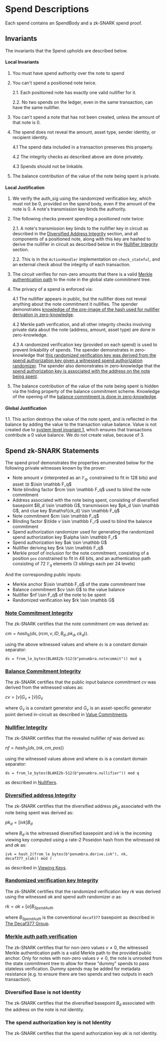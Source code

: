 # Spend Descriptions

Each spend contains an SpendBody and a zk-SNARK spend proof.

## Invariants

The invariants that the Spend upholds are described below.

#### Local Invariants

1. You must have spend authority over the note to spend

2. You can't spend a positioned note twice.

    2.1. Each positioned note has exactly one valid nullifier for it.

    2.2. No two spends on the ledger, even in the same transaction, can have the same nullifier.

3. You can't spend a note that has not been created, unless the amount of that note is 0.

4. The spend does not reveal the amount, asset type, sender identity, or recipient identity.

    4.1 The spend data included in a transaction preserves this property.

    4.2 The integrity checks as described above are done privately.

    4.3 Spends should not be linkable.

5. The balance contribution of the value of the note being spent is private.

#### Local Justification

1. We verify the auth_sig using the randomized verification key, which must not be 0, provided on the spend body, even if the amount of the note is 0. A note's transmission key binds the authority.

2. The following checks prevent spending a positioned note twice:

    2.1. A note's transmission key binds to the nullifier key in circuit as described in the [Diversified Address Integrity](#diversified-address-integrity) section, and all components of a positioned note, along with this key are hashed to derive the nullifier in circuit as described below in the [Nullifier Integrity](#nullifier-integrity) section.

    2.2. This is in the `ActionHandler` implementation on `check_stateful`, and an external check about the integrity of each transaction.

3. The circuit verifies for non-zero amounts that there is a valid [Merkle authentication path](#merkle-auth-path-verification) to the note in the global state commitment tree.

4. The privacy of a spend is enforced via:

    4.1 The nullifier appears in public, but the nullifier does not reveal anything about the note commitment it nullifies. The spender demonstrates [knowledge of the pre-image of the hash used for nullifier derivation in zero-knowledge](#nullifier-integrity).

    4.2 Merkle path verification, and all other integrity checks involving private data about the note (address, amount, asset type) are done in zero-knowledge.

    4.3 A randomized verification key (provided on each spend) is used to prevent linkability of spends. The spender demonstrates in zero-knowledge that [this randomized verification key was derived from the spend authorization key given a witnessed spend authorization randomizer](#randomized-verification-key-integrity). The spender also demonstrates in zero-knowledge that the [spend authorization key is associated with the address on the note being spent](#diversified-address-integrity).

5. The balance contribution of the value of the note being spent is hidden via the hiding property of the balance commitment scheme. Knowledge of the opening of the [balance commitment is done in zero-knowledge](#balance-commitment-integrity).

#### Global Justification

1.1. This action destroys the value of the note spent, and is reflected in the balance by adding the value to the transaction value balance. Value is not created due to [system level invariant 1](../../transactions/invariants.md), which ensures that transactions contribute a 0 value balance. We do not create value, because of 3.

## Spend zk-SNARK Statements

The spend proof demonstrates the properties enumerated below for the following private witnesses known by the prover:

* Note amount $v$ (interpreted as an $\mathbb F_q$, constrained to fit in 128 bits) and asset `ID` $\isin \mathbb F_q$
* Note blinding factor $rcm \isin \mathbb F_q$ used to blind the note commitment
* Address associated with the note being spent, consisting of diversified basepoint $B_d \isin \mathbb G$,
transmission key $pk_d \isin \mathbb G$, and clue key $\mathsf{ck_d} \isin \mathbb F_q$
* Note commitment $cm \isin \mathbb F_q$
* Blinding factor $\tilde v \isin \mathbb F_r$ used to blind the balance commitment
* Spend authorization randomizer used for generating the randomized spend authorization key $\alpha \isin \mathbb F_r$
* Spend authorization key $ak \isin \mathbb G$
* Nullifier deriving key $nk \isin \mathbb F_q$
* Merkle proof of inclusion for the note commitment, consisting of a position `pos` constrained to fit in 48 bits, and an authentication path consisting of 72 $\mathbb F_q$ elements (3 siblings each per 24 levels)

And the corresponding public inputs:

* Merkle anchor $\isin \mathbb F_q$ of the state commitment tree
* Balance commitment $cv \isin G$ to the value balance
* Nullifier $nf \isin F_q$ of the note to be spent
* Randomized verification key $rk \isin \mathbb G$

### [Note Commitment Integrity](#note-commitment-integrity)

The zk-SNARK certifies that the note commitment $cm$ was derived as:

$cm = hash_6(ds, (rcm, v, ID, B_d, pk_d, ck_d))$.

using the above witnessed values and where `ds` is a constant domain separator:

`ds = from_le_bytes(BLAKE2b-512(b"penumbra.notecommit")) mod q`

### [Balance Commitment Integrity](#balance-commitment-integrity)

The zk-SNARK certifies that the public input balance commitment $cv$ was derived from the witnessed values as:

$cv = [v] G_v + [\widetilde{v}] G_{\widetilde{v}}$

where $G_{\widetilde{v}}$ is a constant generator and $G_v$ is an asset-specific generator point derived in-circuit as described in [Value Commitments](../../protocol/value_commitments.md).

### [Nullifier Integrity](#nullifier-integrity)

The zk-SNARK certifies that the revealed nullifier $nf$ was derived as:

$nf = hash_3(ds, (nk, cm, pos))$

using the witnessed values above and where `ds` is a constant domain separator:

`ds = from_le_bytes(BLAKE2b-512(b"penumbra.nullifier")) mod q`

as described in [Nullifiers](../notes/nullifiers.md).

### [Diversified address Integrity](#diversified-address-integrity)

The zk-SNARK certifies that the diversified address $pk_d$ associated with the note being spent was derived as:

$pk_d ​= [ivk] B_d$

where $B_d$ is the witnessed diversified basepoint and $ivk$ is the incoming viewing key computed using a rate-2 Poseidon hash from the witnessed $nk$ and $ak$ as:

`ivk = hash_2(from_le_bytes(b"penumbra.derive.ivk"), nk, decaf377_s(ak)) mod r`

as described in [Viewing Keys](../addresses_keys/viewing_keys.md).

### [Randomized verification key Integrity](#randomized-verification-key-integrity)

The zk-SNARK certifies that the randomized verification key $rk$ was derived using the witnessed $ak$ and spend auth randomizer $\alpha$ as:

$rk = ak + [\alpha]B_{SpendAuth}$

where $B_{SpendAuth}$ is the conventional `decaf377` basepoint as described in [The Decaf377 Group](../../crypto/decaf377.md).

### [Merkle auth path verification](#merkle-auth-path-verification)

The zk-SNARK certifies that for non-zero values $v \ne 0$, the witnessed Merkle authentication path is a valid Merkle path to the provided public anchor. Only for notes with non-zero values $v \ne 0$, the note is unrooted from the state commitment tree to allow for these "dummy" spends to pass stateless verification. Dummy spends may be added for metadata resistance (e.g. to ensure there are two spends and two outputs in each transaction).

### Diversified Base is not Identity

The zk-SNARK certifies that the diversified basepoint $B_d$ associated with the address on the note is not identity.

### The spend authorization key is not Identity

The zk-SNARK certifies that the spend authorization key $ak$ is not identity.
